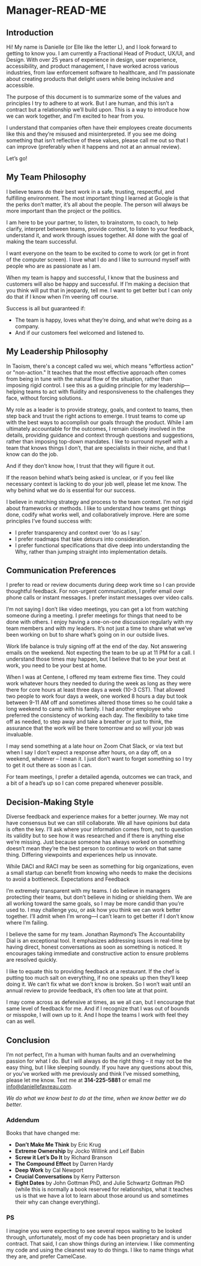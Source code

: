 # Manager-READ-ME

## Introduction

Hi! My name is Danielle (or Elle like the letter L), and I look forward to getting to know you. I am currently a Fractional Head of Product, UX/UI, and Design. With over 25 years of experience in design, user experience, accessibility, and product management, I have worked across various industries, from law enforcement software to healthcare, and I’m passionate about creating products that delight users while being inclusive and accessible. 

The purpose of this document is to summarize some of the values and principles I try to adhere to at work. But I are human, and this isn’t a contract but a relationship we’ll build upon. This is a way to introduce how we can work together, and I’m excited to hear from you.

I understand that companies often have their employees create documents like this and they’re misused and misinterpreted. If you see me doing something that isn’t reflective of these values, please call me out so that I can improve (preferably when it happens and not at an annual review).

Let’s go!

## My Team Philosophy

I believe teams do their best work in a safe, trusting, respectful, and fulfilling environment. The most important thing I learned at Google is that the perks don’t matter, it’s all about the people. The person will always be more important than the project or the politics. 

I am here to be your partner, to listen, to brainstorm, to coach, to help clarify, interpret between teams, provide context, to listen to your feedback, understand it, and work through issues together. All done with the goal of making the team successful. 

I want everyone on the team to be excited to come to work (or get in front of the computer screen). I love what I do and I like to surround myself with people who are as passionate as I am.

When my team is happy and successful, I know that the business and customers will also be happy and successful. If I’m making a decision that you think will put that in jeopardy, tell me. I want to get better but I can only do that if I know when I’m veering off course.

Success is all but guaranteed if:
-	The team is happy, loves what they’re doing, and what we’re doing as a company.
-	And if our customers feel welcomed and listened to.

## My Leadership Philosophy

In Taoism, there's a concept called wu wei, which means "effortless action" or "non-action." It teaches that the most effective approach often comes from being in tune with the natural flow of the situation, rather than imposing rigid control. I see this as a guiding principle for my leadership—helping teams to act with fluidity and responsiveness to the challenges they face, without forcing solutions.

My role as a leader is to provide strategy, goals, and context to teams, then step back and trust the right actions to emerge. I trust teams to come up with the best ways to accomplish our goals through the product. While I am ultimately accountable for the outcomes, I remain closely involved in the details, providing guidance and context through questions and suggestions, rather than imposing top-down mandates. I like to surround myself with a team that knows things I don’t, that are specialists in their niche, and that I know can do the job.

And if they don’t know how, I trust that they will figure it out.

If the reason behind what’s being asked is unclear, or if you feel like necessary context is lacking to do your job well, please let me know. The why behind what we do is essential for our success.

I believe in matching strategy and process to the team context. I’m not rigid about frameworks or methods. I like to understand how teams get things done, codify what works well, and collaboratively improve. Here are some principles I’ve found success with:

-	I prefer transparency and context over ‘do as I say.’
-	I prefer roadmaps that take detours into consideration.
-	I prefer functional specifications that dive deep into understanding the Why, rather than jumping straight into implementation details.

## Communication Preferences

I prefer to read or review documents during deep work time so I can provide thoughtful feedback. For non-urgent communication, I prefer email over phone calls or instant messages. I prefer instant messages over video calls. 

I’m not saying I don’t like video meetings, you can get a lot from watching someone during a meeting. I prefer meetings for things that need to be done with others. I enjoy having a one-on-one discussion regularly with my team members and with my leaders. It’s not just a time to share what we’ve been working on but to share what’s going on in our outside lives.

Work life balance is truly signing off at the end of the day. Not answering emails on the weekend. Not expecting the team to be up at 11 PM for a call. I understand those times may happen, but I believe that to be your best at work, you need to be your best at home.

When I was at Centene, I offered my team extreme flex time. They could work whatever hours they needed to during the week as long as they were there for core hours at least three days a week (10-3 CST). That allowed two people to work four days a week, one worked 8 hours a day but took between 9-11 AM off and sometimes altered those times so he could take a long weekend to camp with his family. I had another employee who preferred the consistency of working each day. The flexibility to take time off as needed, to step away and take a breather or just to think, the assurance that the work will be there tomorrow and so will your job was invaluable.

I may send something at a late hour on Zoom Chat Slack, or via text but when I say I don’t expect a response after hours, on a day off, on a weekend, whatever – I mean it. I just don’t want to forget something so I try to get it out there as soon as I can.

For team meetings, I prefer a detailed agenda, outcomes we can track, and a bit of a head’s up so I can come prepared whenever possible.

## Decision-Making Style

Diverse feedback and experience makes for a better journey. We may not have consensus but we can still collaborate. We all have opinions but data is often the key. I’ll ask where your information comes from, not to question its validity but to see how it was researched and if there is anything else we’re missing. 
Just because someone has always worked on something doesn’t mean they’re the best person to continue to work on that same thing. Differing viewpoints and experiences help us innovate.

While DACI and RACI may be seen as something for big organizations, even a small startup can benefit from knowing who needs to make the decisions to avoid a bottleneck.
Expectations and Feedback

I’m extremely transparent with my teams. I do believe in managers protecting their teams, but don’t believe in hiding or shielding them. We are all working toward the same goals, so I may be more candid than you’re used to. I may challenge you, or ask how you think we can work better together. I’ll admit when I’m wrong—I can’t learn to get better if I don’t know where I’m failing.

I believe the same for my team. Jonathan Raymond’s The Accountability Dial is an exceptional tool.  It emphasizes addressing issues in real-time by having direct, honest conversations as soon as something is noticed. It encourages taking immediate and constructive action to ensure problems are resolved quickly. 

I like to equate this to providing feedback at a restaurant. If the chef is putting too much salt on everything, if no one speaks up then they’ll keep doing it.  We can’t fix what we don’t know is broken. So I won’t wait until an annual review to provide feedback, it’s often too late at that point.

I may come across as defensive at times, as we all can, but I encourage that same level of feedback for me. And if I recognize that I was out of bounds or misspoke, I will own up to it. And I hope the teams I work with feel they can as well.

## Conclusion

I’m not perfect, I’m a human with human faults and an overwhelming passion for what I do. But I will always do the right thing – it may not be the easy thing, but I like sleeping soundly. If you have any questions about this, or you’ve worked with me previously and think I’ve missed something, please let me know. Text me at **314-225-5881** or email me info@daniellefavreau.com.

*We do what we know best to do at the time, when we know better we do better.*

### Addendum

Books that have changed me:

-	**Don’t Make Me Think** by Eric Krug
-	**Extreme Ownership** by Jocko Willink and Leif Babin
-	**Screw it Let’s Do It** by Richard Branson
-	**The Compound Effect** by Darren Hardy
-	**Deep Work** by Cal Newport
-	**Crucial Conversations** by Kerry Patterson
-	**Eight Dates** by John Gottman PhD, and Julie Schwartz Gottman PhD (while this is normally a book reserved for relationships, what it teaches us is that we have a lot to learn about those around us and sometimes their why can change everything).

### PS
I imagine you were expecting to see several repos waiting to be looked through, unfortunately, most of my code has been proprietary and is under contract. That said, I can show things during an interview. I like commenting my code and using the cleanest way to do things. I like to name things what they are, and prefer CamelCase. 
